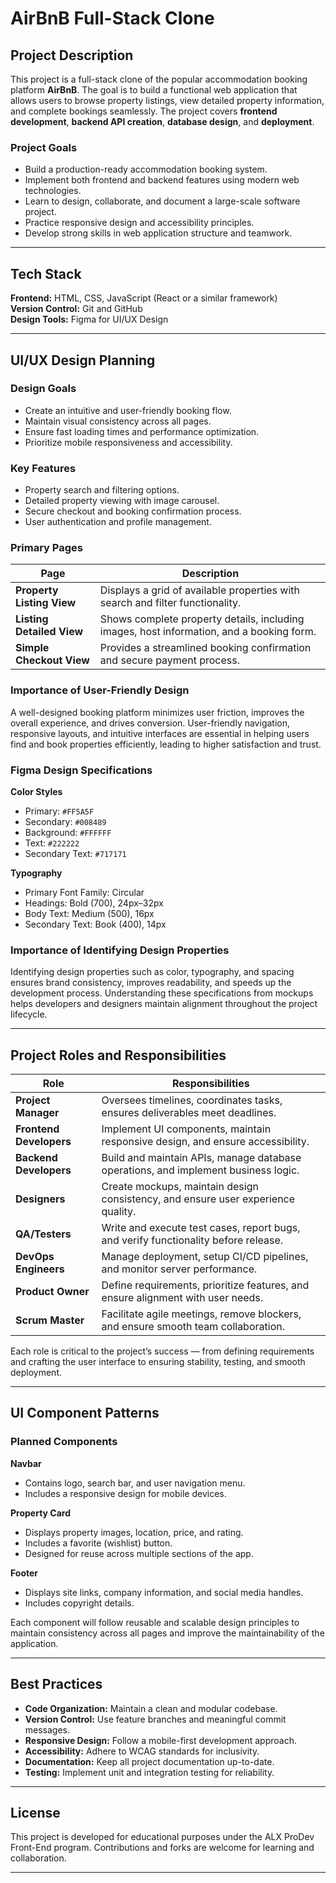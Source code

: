 # AirBnB Full-Stack Clone

## Project Description
This project is a full-stack clone of the popular accommodation booking platform **AirBnB**. The goal is to build a functional web application that allows users to browse property listings, view detailed property information, and complete bookings seamlessly. The project covers **frontend development**, **backend API creation**, **database design**, and **deployment**.

### Project Goals
- Build a production-ready accommodation booking system.
- Implement both frontend and backend features using modern web technologies.
- Learn to design, collaborate, and document a large-scale software project.
- Practice responsive design and accessibility principles.
- Develop strong skills in web application structure and teamwork.

---

## Tech Stack
**Frontend:** HTML, CSS, JavaScript (React or a similar framework)  
**Version Control:** Git and GitHub  
**Design Tools:** Figma for UI/UX Design  

---

## UI/UX Design Planning

### Design Goals
- Create an intuitive and user-friendly booking flow.  
- Maintain visual consistency across all pages.  
- Ensure fast loading times and performance optimization.  
- Prioritize mobile responsiveness and accessibility.  

### Key Features
- Property search and filtering options.  
- Detailed property viewing with image carousel.  
- Secure checkout and booking confirmation process.  
- User authentication and profile management.  

### Primary Pages

| Page | Description |
|------|--------------|
| **Property Listing View** | Displays a grid of available properties with search and filter functionality. |
| **Listing Detailed View** | Shows complete property details, including images, host information, and a booking form. |
| **Simple Checkout View** | Provides a streamlined booking confirmation and secure payment process. |

### Importance of User-Friendly Design
A well-designed booking platform minimizes user friction, improves the overall experience, and drives conversion. User-friendly navigation, responsive layouts, and intuitive interfaces are essential in helping users find and book properties efficiently, leading to higher satisfaction and trust.

### Figma Design Specifications

**Color Styles**  
- Primary: `#FF5A5F`  
- Secondary: `#008489`  
- Background: `#FFFFFF`  
- Text: `#222222`  
- Secondary Text: `#717171`  

**Typography**  
- Primary Font Family: Circular  
- Headings: Bold (700), 24px–32px  
- Body Text: Medium (500), 16px  
- Secondary Text: Book (400), 14px  

### Importance of Identifying Design Properties
Identifying design properties such as color, typography, and spacing ensures brand consistency, improves readability, and speeds up the development process. Understanding these specifications from mockups helps developers and designers maintain alignment throughout the project lifecycle.

---

## Project Roles and Responsibilities

| Role | Responsibilities |
|------|------------------|
| **Project Manager** | Oversees timelines, coordinates tasks, ensures deliverables meet deadlines. |
| **Frontend Developers** | Implement UI components, maintain responsive design, and ensure accessibility. |
| **Backend Developers** | Build and maintain APIs, manage database operations, and implement business logic. |
| **Designers** | Create mockups, maintain design consistency, and ensure user experience quality. |
| **QA/Testers** | Write and execute test cases, report bugs, and verify functionality before release. |
| **DevOps Engineers** | Manage deployment, setup CI/CD pipelines, and monitor server performance. |
| **Product Owner** | Define requirements, prioritize features, and ensure alignment with user needs. |
| **Scrum Master** | Facilitate agile meetings, remove blockers, and ensure smooth team collaboration. |

Each role is critical to the project’s success — from defining requirements and crafting the user interface to ensuring stability, testing, and smooth deployment.

---

## UI Component Patterns

### Planned Components

**Navbar**  
- Contains logo, search bar, and user navigation menu.  
- Includes a responsive design for mobile devices.  

**Property Card**  
- Displays property images, location, price, and rating.  
- Includes a favorite (wishlist) button.  
- Designed for reuse across multiple sections of the app.  

**Footer**  
- Displays site links, company information, and social media handles.  
- Includes copyright details.  

Each component will follow reusable and scalable design principles to maintain consistency across all pages and improve the maintainability of the application.

---

## Best Practices
- **Code Organization:** Maintain a clean and modular codebase.  
- **Version Control:** Use feature branches and meaningful commit messages.  
- **Responsive Design:** Follow a mobile-first development approach.  
- **Accessibility:** Adhere to WCAG standards for inclusivity.  
- **Documentation:** Keep all project documentation up-to-date.  
- **Testing:** Implement unit and integration testing for reliability.

---

## License
This project is developed for educational purposes under the ALX ProDev Front-End program. Contributions and forks are welcome for learning and collaboration.

---

